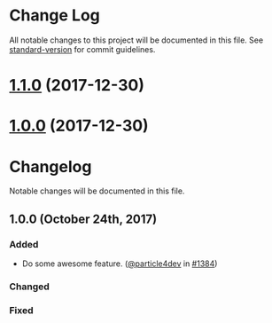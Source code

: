 # Change Log

All notable changes to this project will be documented in this file. See [standard-version](https://github.com/conventional-changelog/standard-version) for commit guidelines.

<a name="1.1.0"></a>
# [1.1.0](https://github.com/university-of-ant-solutions/react-mdl-library/compare/v1.0.0...v1.1.0) (2017-12-30)



<a name="1.0.0"></a>
# [1.0.0](https://github.com/university-of-ant-solutions/react-mdl-library/compare/1.0.0-alpha.1...1.0.0) (2017-12-30)



# Changelog

Notable changes will be documented in this file.

## 1.0.0 (October 24th, 2017)

### Added
* Do some awesome feature.
  ([@particle4dev](https://github.com/particle4dev)
  in [#1384](https://github.com/university-of-ant-solutions/project-boilerplate/pulls))

### Changed

### Fixed
